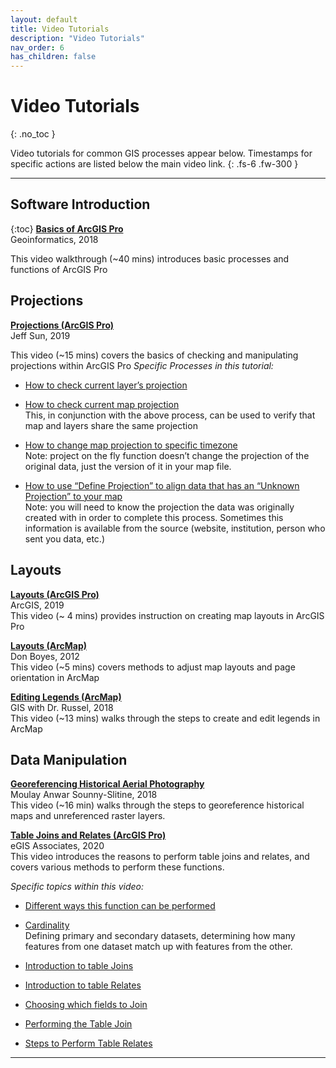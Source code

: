 ```yaml
---
layout: default
title: Video Tutorials
description: "Video Tutorials"
nav_order: 6
has_children: false
---
```


# Video Tutorials
{: .no_toc }


Video tutorials for common GIS processes appear below. Timestamps for specific actions are listed below the main video link.
{: .fs-6 .fw-300 }


---
## Software Introduction
{:toc}
**[Basics of ArcGIS Pro](https://www.youtube.com/watch?v=BFYG9oEV1EE&t=720s)**
<br>Geoinformatics, 2018

This video walkthrough (~40 mins) introduces basic processes and functions of ArcGIS Pro

## Projections
**[Projections (ArcGIS Pro)](https://www.youtube.com/watch?v=2MKyts2e0Ww&list=WL&index=8&t=123s)**
<br>Jeff Sun, 2019

This video (~15 mins) covers the basics of checking and manipulating projections within ArcGIS Pro
*Specific Processes in this tutorial:*

* [How to check current layer’s projection](https://youtu.be/2MKyts2e0Ww?t=199)  

* [How to check current map projection](https://youtu.be/2MKyts2e0Ww?t=230)
<br>This, in conjunction with the above process, can be used to verify that map and layers share the same projection

* [How to change map projection to specific timezone](https://youtu.be/2MKyts2e0Ww?t=266)
<br>Note: project on the fly function doesn’t change the projection of the original data, just the version of it in your map file.

* [How to use “Define Projection” to align data that has an “Unknown Projection” to your map](https://youtu.be/2MKyts2e0Ww?t=673)
 <br>Note: you will need to know the projection the data was originally created with in order to complete this process. Sometimes this information is available from the source (website, institution, person who sent you data, etc.)

## Layouts
**[Layouts (ArcGIS Pro)](https://www.youtube.com/watch?v=NZ9ei4-23MM)**
<br>ArcGIS, 2019
<br> This video (~ 4 mins) provides instruction on creating map layouts in ArcGIS Pro

**[Layouts (ArcMap)](https://www.youtube.com/watch?v=U2Z8XXJj-fs)**
<br>Don Boyes, 2012
<br>This video (~5 mins) covers methods to adjust map layouts and page orientation in ArcMap

**[Editing Legends (ArcMap)](https://www.youtube.com/watch?v=sCc6y7cbPt8)**
<br>GIS with Dr. Russel, 2018
<br>This video (~13 mins) walks through the steps to create and edit legends in ArcMap

## Data Manipulation

**[Georeferencing Historical Aerial Photography](https://www.youtube.com/watch?v=PORJevqTy4c)**
<br>Moulay Anwar Sounny-Slitine, 2018
<br>This video (~16 min) walks through the steps to georeference historical maps and unreferenced raster layers.

**[Table Joins and Relates (ArcGIS Pro)](https://www.youtube.com/watch?v=KuhCl-6vtOY)**
<br>eGIS Associates, 2020
<br>This video introduces the reasons to perform table joins and relates, and covers various methods to perform these functions.

*Specific topics within this video:*

* [Different ways this function can be performed](https://youtu.be/KuhCl-6vtOY?t=93)

* [Cardinality](https://youtu.be/KuhCl-6vtOY?t=174)
<br>Defining primary and secondary datasets, determining how many features from one dataset match up with features from the other.

* [Introduction to table Joins](https://youtu.be/KuhCl-6vtOY?t=376)

* [Introduction to table Relates](https://youtu.be/KuhCl-6vtOY?t=629)

* [Choosing which fields to Join](https://youtu.be/KuhCl-6vtOY?t=1114)

* [Performing the Table Join](https://youtu.be/KuhCl-6vtOY?t=1280)

* [Steps to Perform Table Relates](https://youtu.be/KuhCl-6vtOY?t=1483)



---
